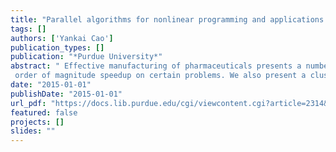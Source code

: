 ```yaml
---
title: "Parallel algorithms for nonlinear programming and applications in pharmaceutical manufacturing"
tags: []
authors: ['Yankai Cao']
publication_types: []
publication: "*Purdue University*"
abstract: " Effective manufacturing of pharmaceuticals presents a number of challenging optimization problems due to complex distributed, time-independent models and the need to handle uncertainty. These challenges are multiplied when real-time solutions are required. The demand for fast solution of nonlinear optimization problems, coupled with the emergence of new concurrent computing architectures, drives the need for parallel algorithms to solve challenging NLP problems. The goal of this work is the development of parallel algorithms for nonlinear programming problems on different computing architectures, and the application of large-scale nonlinear programming on challenging problems in pharmaceutical manufacturing. The focus of this dissertation is our completed work on an augmented Lagrangian algorithm for parallel solution of general NLP problems on graphics processing units and a clustering-based preconditioning strategy for stochastic programs within an interior-point framework on distributed memory machines. Our augmented Lagrangian interior-point approach for general NLP problems is iterative at three levels. The first level replaces the original problem by a sequence of bound-constrained optimization problems. Each of these bound-constrained problems is solved using a nonlinear interior-point method. Inside the interior-point method, the barrier subproblems are solved using a variation of Newton’s method, where the linear system is solved using a preconditioned conjugate gradient (PCG) method. The primary advantage of this algorithm is that it allows use of the PCG method,  which can be implemented e ciently on a GPU in parallel. This algorithm shows an
 order of magnitude speedup on certain problems. We also present a clustering-based preconditioning strategy for stochastic programs. The key idea is to perform adaptive clustering of scenarios inside-the-solver based on their influence on the problem. We derive spectral and error properties for the preconditioner and demonstrate that scenario compression rates of up to 94% can be obtained, leading to drastic computational savings. A speed up factor of 42 is obtained with our parallel implementation on an stochastic market-clearing problem for the entire Illinois power grid system. In addition, we discuss an important application of nonlinear programming in controlof pharmaceutical manufacturing processes. First, we focus on the development of real-time feasible multi-objective optimization based NMPC-MHE formulations for batch crystallization processes to control the crystal size and shape distribution. At each sampling instance, based on a nonlinear DAE model, an estimation problem es timates unknown states and parameters and an optimal control problem determines the optimal input profiles. Both DAE-constrained optimization problems are solved by discretizing the system using Radau collocation and optimizing the resulting algebraic nonlinear problem using Ipopt. NMPC-MHE is shown to provide better setpoint tracking than the open-loop optimal control strategy in terms of setpoint change, system noise, and model/plant mismatch. Second, to deal with the parameter uncertainties in the crystallization model, we also develop a real-time feasible robust NMPC formulation. The size of optimization problems arising from the robust NMPC becomes too large to be solved by a serial solver. Therefore, we use a parallel algorithm to ensure real-time feasibility."
date: "2015-01-01"
publishDate: "2015-01-01"
url_pdf: "https://docs.lib.purdue.edu/cgi/viewcontent.cgi?article=2314&context=open_access_dissertations"
featured: false
projects: []
slides: ""
---
```

